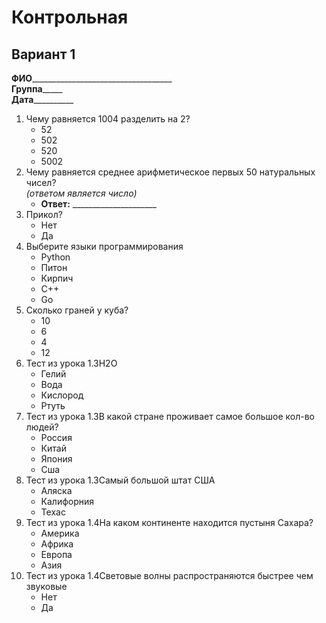 # Контрольная  
## Вариант 1  
**ФИО**___________________________________  
**Группа**_____  
**Дата**__________  
1. Чему равняется 1004 разделить на 2?  
	- 52  
	- 502  
	- 520  
	- 5002  
2. Чему равняется среднее арифметическое первых 50 натуральных чисел?  
*(ответом является число)*  
	- **Ответ:** _____________________  
4. Прикол?  
	- Нет  
	- Да  
5. Выберите языки программирования  
	- Python  
	- Питон  
	- Кирпич  
	- С++  
	- Go  
6. Сколько граней у куба?  
	- 10  
	- 6  
	- 4  
	- 12  
7. Тест из урока 1.3H2O  
	- Гелий  
	- Вода  
	- Кислород  
	- Ртуть  
8. Тест из урока 1.3В какой стране проживает самое большое кол-во людей?  
	- Россия  
	- Китай  
	- Япония  
	- Сша  
9. Тест из урока 1.3Самый большой штат США  
	- Аляска  
	- Калифорния  
	- Техас  
10. Тест из урока 1.4На каком континенте находится пустыня Сахара?  
	- Америка  
	- Африка  
	- Европа  
	- Азия  
11. Тест из урока 1.4Световые волны распространяются быстрее чем звуковые  
	- Нет  
	- Да  

